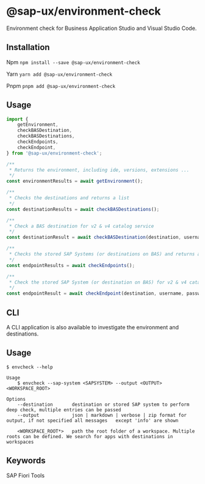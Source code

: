 # @sap-ux/environment-check

Environment check for Business Application Studio and Visual Studio Code.

## Installation
Npm
`npm install --save @sap-ux/environment-check`

Yarn
`yarn add @sap-ux/environment-check`

Pnpm
`pnpm add @sap-ux/environment-check`

## Usage

```javascript
import {
    getEnvironment,
    checkBASDestination, 
    checkBASDestinations,
    checkEndpoints,
    checkEndpoint,
} from '@sap-ux/environment-check';

/**
 * Returns the environment, including ide, versions, extensions ...
 */
const environmentResults = await getEnvironment();

/**
 * Checks the destinations and returns a list
 */
const destinationResults = await checkBASDestinations();

/**
 * Check a BAS destination for v2 & v4 catalog service 
 */
const destinationResult = await checkBASDestination(destination, username, password);

/**
 * Checks the stored SAP Systems (or destinations on BAS) and returns a list
 */
const endpointResults = await checkEndpoints();

/**
 * Check the stored SAP System (or destination on BAS) for v2 & v4 catalog service and other services 
 */
const endpointResult = await checkEndpoint(destination, username, password);

```

## CLI

A CLI application is also available to investigate the environment and destinations.

## Usage

```
$ envcheck --help

Usage 
    $ envcheck --sap-system <SAPSYSTEM> --output <OUTPUT> <WORKSPACE_ROOT>

Options
    --destination       destination or stored SAP system to perform deep check, multiple entries can be passed
    --output            json | markdown | verbose | zip format for output, if not specified all messages   except 'info' are shown

    <WORKSPACE_ROOT*>   path the root folder of a workspace. Multiple roots can be defined. We search for apps with destinations in workspaces
```
## Keywords
SAP Fiori Tools
